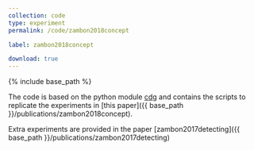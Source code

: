 ```yaml
---
collection: code
type: experiment
permalink: /code/zambon2018concept

label: zambon2018concept

download: true
---
```


{% include base_path %}

The code is based on the python module [cdg](https://github.com/dzambon/cdg.git) and contains the scripts to replicate the experiments in [this paper]({{ base_path }}/publications/zambon2018concept).

Extra experiments are provided in the paper [zambon2017detecting]({{ base_path }}/publications/zambon2017detecting)
